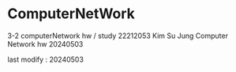 # ComputerNetWork
3-2 computerNetwork hw / study
22212053 Kim Su Jung 
Computer Network hw 20240503

last modify : 20240503
